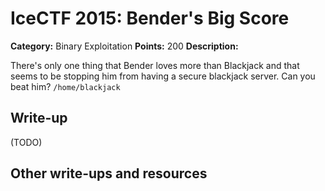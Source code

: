 # IceCTF 2015: Bender's Big Score

**Category:** Binary Exploitation
**Points:** 200
**Description:** 

There's only one thing that Bender loves more than Blackjack and that seems to be stopping him from having a secure blackjack server. Can you beat him? <code>/home/blackjack</code>

## Write-up

(TODO)

## Other write-ups and resources


